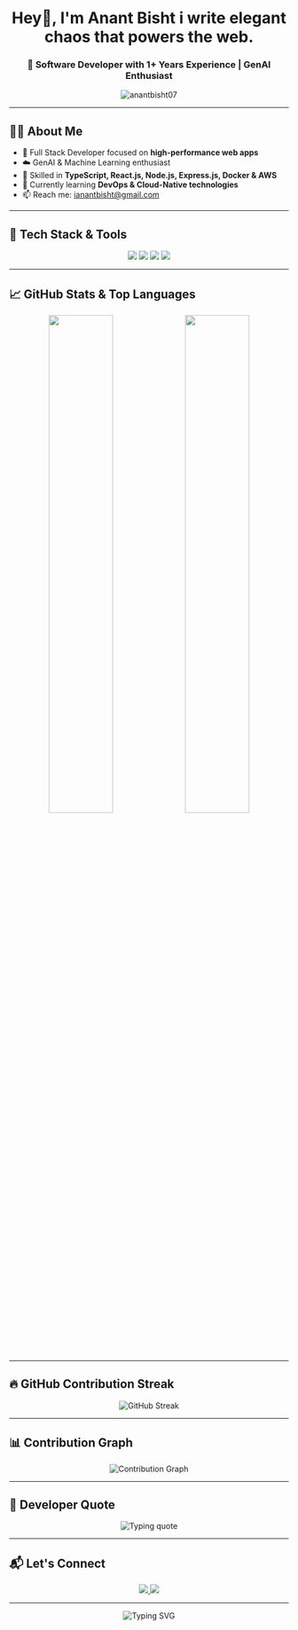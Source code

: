 <h1 align="center">Hey👋, I'm Anant Bisht i write elegant chaos that powers the web.</h1>
<h3 align="center">🚀 Software Developer with 1+ Years Experience | GenAI Enthusiast </h3>

<p align="center">
  <img src="https://komarev.com/ghpvc/?username=AnantBisht07&label=Profile%20views&color=0e75b6&style=flat" alt="anantbisht07" />
</p>

---

## 🧑‍💻 About Me

- 💼 Full Stack Developer focused on **high-performance web apps**
- ☁️ GenAI & Machine Learning enthusiast
- 🧠 Skilled in **TypeScript, React.js, Node.js, Express.js, Docker & AWS**
- 🌱 Currently learning **DevOps & Cloud-Native technologies**
- 📫 Reach me: [ianantbisht@gmail.com](mailto:ianantbisht@gmail.com)

---

## 🚀 Tech Stack & Tools

<p align="center">
  <img src="https://skillicons.dev/icons?i=react,nodejs,typescript,javascript,cpp,python,html,css,tailwind,docker,aws&perline=6" />
    <img src="https://img.shields.io/badge/Material%20UI-007FFF?style=for-the-badge&logo=mui&logoColor=white" />
  <img src="https://img.shields.io/badge/Framer%20Motion-0055FF?style=for-the-badge&logo=framer&logoColor=white" />
  <img src="https://img.shields.io/badge/Shadcn%2FUI-000000?style=for-the-badge&logo=Vercel&logoColor=white" />
</p>

---

## 📈 GitHub Stats & Top Languages

<p align="center">
  <img src="https://github-readme-stats.vercel.app/api?username=AnantBisht07&show_icons=true&theme=tokyonight&count_private=true&hide_border=true" width="48%" />
  <img src="https://github-readme-stats.vercel.app/api/top-langs/?username=AnantBisht07&layout=compact&theme=tokyonight&hide_border=true&langs_count=10" width="48%" />
</p>

---

## 🔥 GitHub Contribution Streak

<p align="center">
  <img src="https://github-readme-streak-stats-eight.vercel.app?user=AnantBisht07&theme=tokyonight&hide_border=true&date_format=M%20j%5B%2C%20Y%5D" alt="GitHub Streak" />
</p>



---

## 📊 Contribution Graph

<p align="center">
  <img src="https://github-readme-activity-graph.vercel.app/graph?username=AnantBisht07&theme=tokyo-night&hide_border=true" alt="Contribution Graph" />
</p>


---

## 💬 Developer Quote

<p align="center">
  <img src="https://readme-typing-svg.demolab.com?font=Fira+Code&pause=1000&color=00F7FF&center=true&vCenter=true&multiline=true&width=600&height=100&lines=Code+is+like+humor.+When+you+have+to+explain+it%2C+it%E2%80%99s+bad.;Eat+Sleep+Code+Repeat+%F0%9F%8C%9F" alt="Typing quote" />
</p>

---

## 📬 Let's Connect

<p align="center">
  <a href="https://linkedin.com/in/anantbishtcode" target="_blank">
    <img src="https://img.shields.io/badge/LinkedIn-Anant%20Bisht-blue?style=for-the-badge&logo=linkedin" />
  </a>
  <a href="mailto:ianantbisht@gmail.com">
    <img src="https://img.shields.io/badge/Gmail-ianantbisht%40gmail.com-red?style=for-the-badge&logo=gmail" />
  </a>
</p>

---

<p align="center">
  <img src="https://readme-typing-svg.demolab.com?font=Fira+Code&pause=1000&center=true&vCenter=true&width=435&lines=Full+Stack+Developer+%F0%9F%9A%80;Cloud-Native+Builder+%E2%98%81%EF%B8%8F;Always+learning+%F0%9F%92%AB" alt="Typing SVG" />
</p>
